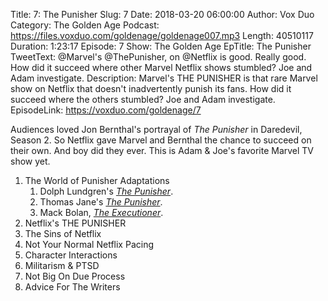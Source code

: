 Title: 7: The Punisher
Slug: 7
Date: 2018-03-20 06:00:00
Author: Vox Duo
Category: The Golden Age
Podcast: https://files.voxduo.com/goldenage/goldenage007.mp3
Length: 40510117
Duration: 1:23:17
Episode: 7
Show: The Golden Age
EpTitle: The Punisher
TweetText: @Marvel's @ThePunisher, on @Netflix is good. Really good. How did it succeed where other Marvel Netflix shows stumbled? Joe and Adam investigate.
Description: Marvel's THE PUNISHER is that rare Marvel show on Netflix that doesn't inadvertently punish its fans. How did it succeed where the others stumbled? Joe and Adam investigate.
EpisodeLink: https://voxduo.com/goldenage/7



Audiences loved Jon Bernthal's portrayal of *The Punisher* in Daredevil, Season 2. So Netflix gave Marvel and Bernthal the chance to succeed on their own. And boy did they ever. This is Adam & Joe's favorite Marvel TV show yet.

1. The World of Punisher Adaptations
    1. Dolph Lundgren's *[The Punisher](http://www.imdb.com/title/tt0098141/?ref_=fn_al_tt_2)*.
    2. Thomas Jane's *[The Punisher](http://www.imdb.com/title/tt0330793/?ref_=fn_al_tt_1)*.
    3. Mack Bolan, *[The Executioner](https://en.wikipedia.org/wiki/Mack_Bolan)*.
1. Netflix's THE PUNISHER
1. The Sins of Netflix
1. Not Your Normal Netflix Pacing
1. Character Interactions
1. Militarism & PTSD
1. Not Big On Due Process
1. Advice For The Writers
